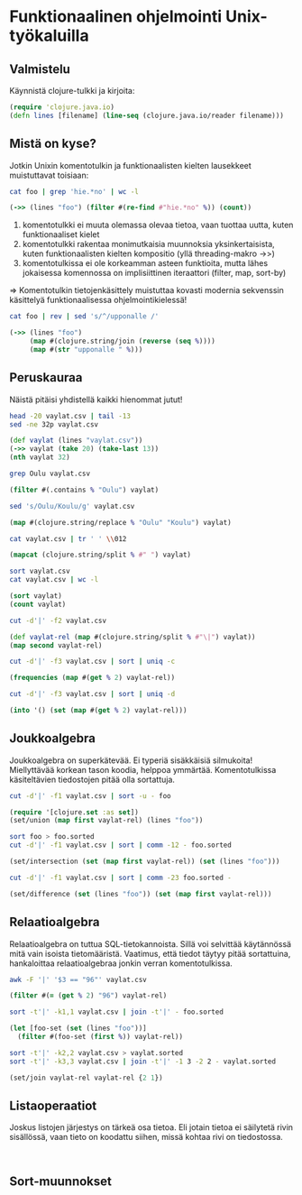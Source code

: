 # Funktionaalinen ohjelmointi Unix-työkaluilla

## Valmistelu

Käynnistä clojure-tulkki ja kirjoita:

```clojure
(require 'clojure.java.io)
(defn lines [filename] (line-seq (clojure.java.io/reader filename)))
```

## Mistä on kyse?

Jotkin Unixin komentotulkin ja funktionaalisten kielten lausekkeet
muistuttavat toisiaan:

```bash
cat foo | grep 'hie.*no' | wc -l
```

```clojure
(->> (lines "foo") (filter #(re-find #"hie.*no" %)) (count))
```

1. komentotulkki ei muuta olemassa olevaa tietoa, vaan tuottaa uutta,
   kuten funktionaaliset kielet
2. komentotulkki rakentaa monimutkaisia muunnoksia yksinkertaisista,
   kuten funktionaalisten kielten kompositio (yllä threading-makro ->>)
3. komentotulkissa ei ole korkeamman asteen funktioita, mutta lähes
   jokaisessa komennossa on implisiittinen iteraattori (filter, map,
   sort-by)

=> Komentotulkin tietojenkäsittely muistuttaa kovasti modernia
sekvenssin käsittelyä funktionaalisessa ohjelmointikielessä!

```bash
cat foo | rev | sed 's/^/upponalle /'
```

```clojure
(->> (lines "foo")
     (map #(clojure.string/join (reverse (seq %))))
     (map #(str "upponalle " %)))
```

## Peruskauraa

Näistä pitäisi yhdistellä kaikki hienommat jutut!

```bash
head -20 vaylat.csv | tail -13
sed -ne 32p vaylat.csv
```

```clojure
(def vaylat (lines "vaylat.csv"))
(->> vaylat (take 20) (take-last 13))
(nth vaylat 32)
```

```bash
grep Oulu vaylat.csv
```

```clojure
(filter #(.contains % "Oulu") vaylat)
```

```bash
sed 's/Oulu/Koulu/g' vaylat.csv
```

```clojure
(map #(clojure.string/replace % "Oulu" "Koulu") vaylat)
```

```bash
cat vaylat.csv | tr ' ' \\012
```
```clojure
(mapcat (clojure.string/split % #" ") vaylat)
```

```bash
sort vaylat.csv
cat vaylat.csv | wc -l
```

```clojure
(sort vaylat)
(count vaylat)
```

```bash
cut -d'|' -f2 vaylat.csv
```

```clojure
(def vaylat-rel (map #(clojure.string/split % #"\|") vaylat))
(map second vaylat-rel)
```

```bash
cut -d'|' -f3 vaylat.csv | sort | uniq -c
```

```clojure
(frequencies (map #(get % 2) vaylat-rel))
```

```bash
cut -d'|' -f3 vaylat.csv | sort | uniq -d
```

```clojure
(into '() (set (map #(get % 2) vaylat-rel)))
```

## Joukkoalgebra

Joukkoalgebra on superkätevää.  Ei typeriä sisäkkäisiä silmukoita!
Miellyttävää korkean tason koodia, helppoa ymmärtää.  Komentotulkissa
käsiteltävien tiedostojen pitää olla sortattuja.

```bash
cut -d'|' -f1 vaylat.csv | sort -u - foo
```

```clojure
(require '[clojure.set :as set])
(set/union (map first vaylat-rel) (lines "foo"))
```

```bash
sort foo > foo.sorted
cut -d'|' -f1 vaylat.csv | sort | comm -12 - foo.sorted
```

```clojure
(set/intersection (set (map first vaylat-rel)) (set (lines "foo")))
```

```bash
cut -d'|' -f1 vaylat.csv | sort | comm -23 foo.sorted -
```

```clojure
(set/difference (set (lines "foo")) (set (map first vaylat-rel)))
```

## Relaatioalgebra

Relaatioalgebra on tuttua SQL-tietokannoista.  Sillä voi selvittää
käytännössä mitä vain isoista tietomääristä.  Vaatimus, että tiedot
täytyy pitää sortattuina, hankaloittaa relaatioalgebraa jonkin verran
komentotulkissa.

```bash
awk -F '|' '$3 == "96"' vaylat.csv
```

```clojure
(filter #(= (get % 2) "96") vaylat-rel)
```

```bash
sort -t'|' -k1,1 vaylat.csv | join -t'|' - foo.sorted
```

```clojure
(let [foo-set (set (lines "foo"))]
  (filter #(foo-set (first %)) vaylat-rel))
```

```bash
sort -t'|' -k2,2 vaylat.csv > vaylat.sorted
sort -t'|' -k3,3 vaylat.csv | join -t'|' -1 3 -2 2 - vaylat.sorted 
```

```clojure
(set/join vaylat-rel vaylat-rel {2 1})
```

## Listaoperaatiot

Joskus listojen järjestys on tärkeä osa tietoa.  Eli jotain tietoa ei
säilytetä rivin sisällössä, vaan tieto on koodattu siihen, missä kohtaa
rivi on tiedostossa.

```bash
```

```clojure
```

## Sort-muunnokset

```bash
```
```clojure
```


